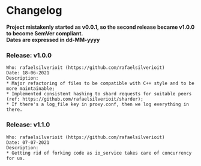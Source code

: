 # Changelog
**Project mistakenly started as v0.0.1, so the second release became v1.0.0 to become SemVer compliant.**  
**Dates are expressed in dd-MM-yyyy**

### Release: v1.0.0
    Who: rafaelsilverioit (https://github.com/rafaelsilverioit)
    Date: 18-06-2021
    Description:
    * Major refactoring of files to be compatible with C++ style and to be more maintainable;
    * Implemented consistent hashing to shard requests for suitable peers (ref: https://github.com/rafaelsilverioit/sharder);
    * If there's a log_file key in proxy.conf, then we log everything in there.

### Release: v1.1.0
    Who: rafaelsilverioit (https://github.com/rafaelsilverioit)
    Date: 07-07-2021
    Description:
    * Getting rid of forking code as io_service takes care of concurrency for us.
